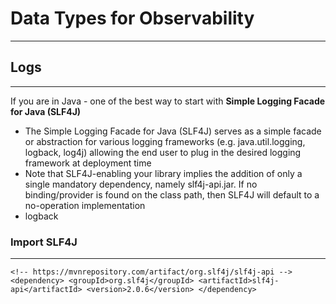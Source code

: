 
# Data Types for Observability
---

## Logs
---
If you are in Java - one of the best way to start with **Simple Logging Facade for Java (SLF4J)**

- The Simple Logging Facade for Java (SLF4J) serves as a simple facade or abstraction for various logging frameworks (e.g. java.util.logging, logback, log4j) allowing the end user to plug in the desired logging framework at deployment time
- Note that SLF4J-enabling your library implies the addition of only a single mandatory dependency, namely slf4j-api.jar. If no binding/provider is found on the class path, then SLF4J will default to a no-operation implementation
- logback 

### Import SLF4J 
---

`<!-- https://mvnrepository.com/artifact/org.slf4j/slf4j-api -->
<dependency>
    <groupId>org.slf4j</groupId>
    <artifactId>slf4j-api</artifactId>
    <version>2.0.6</version>
</dependency>
`
